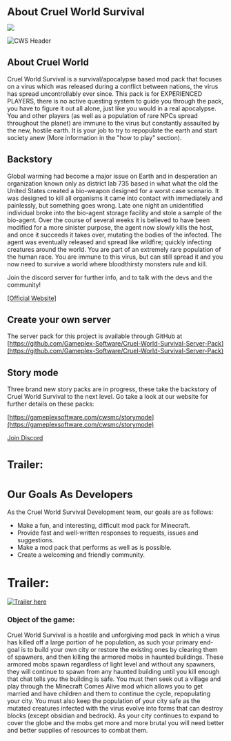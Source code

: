 <span style="font-size: 24px;">**About Cruel World Survival**</span>

![](https://user-images.githubusercontent.com/34868944/151664875-951d4348-a898-44a7-87ab-717cd8e91570.png)

![CWS Header](https://user-images.githubusercontent.com/34868944/178153760-8e94d8ae-a965-46e5-a0d9-5191e4e00839.png)

## About Cruel World

<span data-slate-node="text">Cruel World Survival is a survival/apocalypse based mod pack that focuses on a virus which was released during a conflict between nations, the virus has spread uncontrollably ever since. This pack is for EXPERIENCED PLAYERS, there is no active questing system to guide you through the pack, you have to figure it out all alone, just like you would in a real apocalypse. You and other players (as well as a population of rare NPCs spread throughout the planet) are immune to the virus but constantly assaulted by the new, hostile earth. It is your job to try to repopulate the earth and start society anew (More information in the "how to play" section).</span>

## Backstory

<span data-slate-node="text">Global warming had become a major issue on Earth and in desperation an organization known only as district lab 735 based in what what the old the United States created a bio-weapon designed for a worst case scenario. It was designed to kill all organisms it came into contact with immediately and painlessly, but something goes wrong. Late one night an unidentified individual broke into the bio-agent storage facility and stole a sample of the bio-agent. Over the course of several weeks it is believed to have been modified for a more sinister purpose, the agent now slowly kills the host, and once it succeeds it takes over, mutating the bodies of the infected. The agent was eventually released and spread like wildfire; quickly infecting creatures around the world. You are part of an extremely rare population of the human race. You are immune to this virus, but can still spread it and you now need to survive a world where bloodthirsty monsters rule and kill. </span>

Join the discord server for further info, and to talk with the devs and the community!

[[Official Website]](https://gameplexsoftware.com/cwsmc)


## Create your own server

The server pack for this project is available through GitHub at [https://github.com/Gameplex-Software/Cruel-World-Survival-Server-Pack](https://github.com/Gameplex-Software/Cruel-World-Survival-Server-Pack)

## Story mode

Three brand new story packs are in progress, these take the backstory of Cruel World Survival to the next level. Go take a look at our website for further details on these packs:

 [https://gameplexsoftware.com/cwsmc/storymode](https://gameplexsoftware.com/cwsmc/storymode)

[Join Discord](https://discord.gg/4rckB2pr2D)


# **<span style="font-size: 24px;">**Trailer**:</span>**



# <span style="font-size: 24px;">**Our Goals As Developers**</span><span style="font-size: 1.2rem;"> </span>

As the Cruel World Survival Development team, our goals are as follows:

*   Make a fun, and interesting, difficult mod pack for Minecraft.
*   Provide fast and well-written responses to requests, issues and suggestions.
*   Make a mod pack that performs as well as is possible.
*   Create a welcoming and friendly community.

# Trailer:

[![Trailer here](http://img.youtube.com/vi/KcoT54nezEA/0.jpg)](http://www.youtube.com/watch?v=KcoT54nezEA "Cruel World Survival trialer")

### **Object of the game:**

<span style="font-size: 14px;">Cruel World Survival is a hostile and unforgiving mod pack In which a virus has killed off a large portion of he population, as such your primary end-goal is to build your own city or restore the existing ones by clearing them of spawners, and then killing the armored mobs in haunted buildings. These armored mobs spawn regardless of light level and without any spawners, they will continue to spawn from any haunted building until you kill enough that chat tells you the building is safe. You must then seek out a village and play through the Minecraft Comes Alive mod which allows you to get married and have children and them to continue the cycle, repopulating your city. You must also keep the population of your city safe as the mutated creatures infected with the virus evolve into forms that can destroy blocks (except obsidian and bedrock). As your city continues to expand to cover the globe and the mobs get more and more brutal you will need better and better supplies of resources to combat them.</span>
